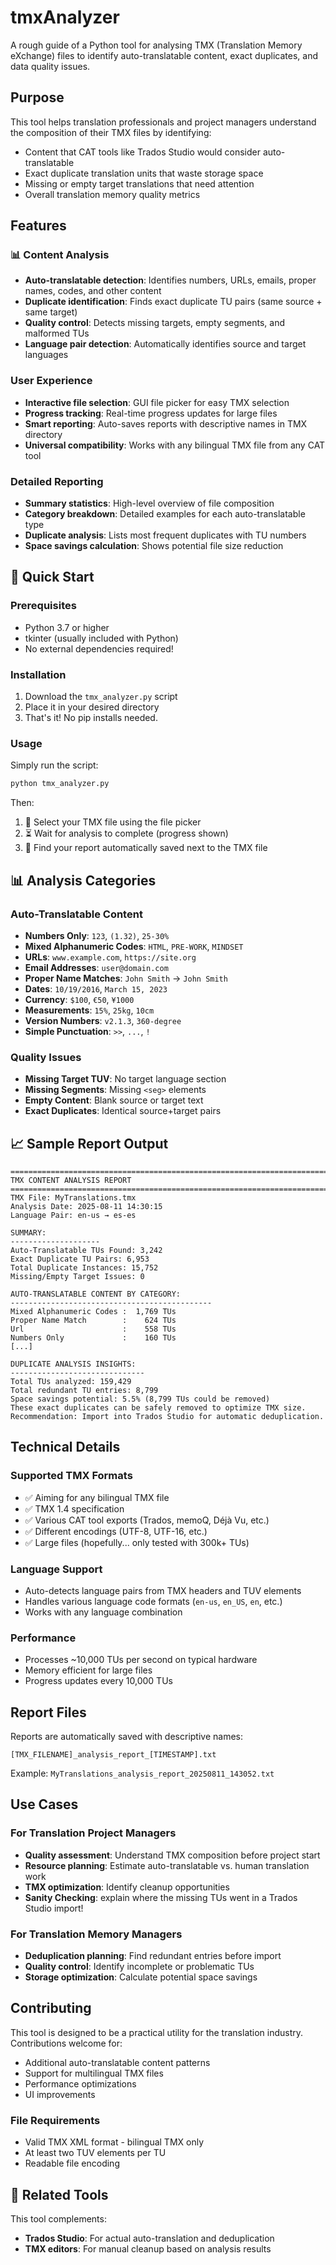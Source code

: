 # tmxAnalyzer

A rough guide of a Python tool for analysing TMX (Translation Memory eXchange) files to identify auto-translatable content, exact duplicates, and data quality issues.

## Purpose

This tool helps translation professionals and project managers understand the composition of their TMX files by identifying:

- Content that CAT tools like Trados Studio would consider auto-translatable
- Exact duplicate translation units that waste storage space
- Missing or empty target translations that need attention
- Overall translation memory quality metrics

## Features

### 📊 Content Analysis

- **Auto-translatable detection**: Identifies numbers, URLs, emails, proper names, codes, and other content
- **Duplicate identification**: Finds exact duplicate TU pairs (same source + same target)
- **Quality control**: Detects missing targets, empty segments, and malformed TUs
- **Language pair detection**: Automatically identifies source and target languages

### User Experience

- **Interactive file selection**: GUI file picker for easy TMX selection
- **Progress tracking**: Real-time progress updates for large files
- **Smart reporting**: Auto-saves reports with descriptive names in TMX directory
- **Universal compatibility**: Works with any bilingual TMX file from any CAT tool

### Detailed Reporting

- **Summary statistics**: High-level overview of file composition
- **Category breakdown**: Detailed examples for each auto-translatable type
- **Duplicate analysis**: Lists most frequent duplicates with TU numbers
- **Space savings calculation**: Shows potential file size reduction

## 🚀 Quick Start

### Prerequisites

- Python 3.7 or higher
- tkinter (usually included with Python)
- No external dependencies required!

### Installation

1. Download the `tmx_analyzer.py` script
2. Place it in your desired directory
3. That's it! No pip installs needed.

### Usage

Simply run the script:

```bash
python tmx_analyzer.py
```

Then:

1. 📁 Select your TMX file using the file picker
2. ⏳ Wait for analysis to complete (progress shown)
3. 📄 Find your report automatically saved next to the TMX file

## 📊 Analysis Categories

### Auto-Translatable Content

- **Numbers Only**: `123`, `(1.32)`, `25-30%`
- **Mixed Alphanumeric Codes**: `HTML`, `PRE-WORK`, `MINDSET`
- **URLs**: `www.example.com`, `https://site.org`
- **Email Addresses**: `user@domain.com`
- **Proper Name Matches**: `John Smith` → `John Smith`
- **Dates**: `10/19/2016`, `March 15, 2023`
- **Currency**: `$100`, `€50`, `¥1000`
- **Measurements**: `15%`, `25kg`, `10cm`
- **Version Numbers**: `v2.1.3`, `360-degree`
- **Simple Punctuation**: `>>`, `...`, `!`

### Quality Issues

- **Missing Target TUV**: No target language section
- **Missing Segments**: Missing `<seg>` elements
- **Empty Content**: Blank source or target text
- **Exact Duplicates**: Identical source+target pairs

## 📈 Sample Report Output

```
================================================================================
TMX CONTENT ANALYSIS REPORT
================================================================================
TMX File: MyTranslations.tmx
Analysis Date: 2025-08-11 14:30:15
Language Pair: en-us → es-es

SUMMARY:
--------------------
Auto-Translatable TUs Found: 3,242
Exact Duplicate TU Pairs: 6,953
Total Duplicate Instances: 15,752
Missing/Empty Target Issues: 0

AUTO-TRANSLATABLE CONTENT BY CATEGORY:
---------------------------------------------
Mixed Alphanumeric Codes :  1,769 TUs
Proper Name Match        :    624 TUs
Url                      :    558 TUs
Numbers Only             :    160 TUs
[...]

DUPLICATE ANALYSIS INSIGHTS:
------------------------------
Total TUs analyzed: 159,429
Total redundant TU entries: 8,799
Space savings potential: 5.5% (8,799 TUs could be removed)
These exact duplicates can be safely removed to optimize TMX size.
Recommendation: Import into Trados Studio for automatic deduplication.
```

## Technical Details

### Supported TMX Formats

- ✅ Aiming for any bilingual TMX file
- ✅ TMX 1.4 specification
- ✅ Various CAT tool exports (Trados, memoQ, Déjà Vu, etc.)
- ✅ Different encodings (UTF-8, UTF-16, etc.)
- ✅ Large files (hopefully... only tested with 300k+ TUs)

### Language Support

- Auto-detects language pairs from TMX headers and TUV elements
- Handles various language code formats (`en-us`, `en_US`, `en`, etc.)
- Works with any language combination

### Performance

- Processes ~10,000 TUs per second on typical hardware
- Memory efficient for large files
- Progress updates every 10,000 TUs

## Report Files

Reports are automatically saved with descriptive names:

```
[TMX_FILENAME]_analysis_report_[TIMESTAMP].txt
```

Example: `MyTranslations_analysis_report_20250811_143052.txt`

## Use Cases

### For Translation Project Managers

- **Quality assessment**: Understand TMX composition before project start
- **Resource planning**: Estimate auto-translatable vs. human translation work
- **TMX optimization**: Identify cleanup opportunities
- **Sanity Checking**: explain where the missing TUs went in a Trados Studio import!

### For Translation Memory Managers

- **Deduplication planning**: Find redundant entries before import
- **Quality control**: Identify incomplete or problematic TUs
- **Storage optimization**: Calculate potential space savings

## Contributing

This tool is designed to be a practical utility for the translation industry. Contributions welcome for:

- Additional auto-translatable content patterns
- Support for multilingual TMX files
- Performance optimizations
- UI improvements

### File Requirements

- Valid TMX XML format - bilingual TMX only
- At least two TUV elements per TU
- Readable file encoding

## 🔗 Related Tools

This tool complements:

- **Trados Studio**: For actual auto-translation and deduplication
- **TMX editors**: For manual cleanup based on analysis results